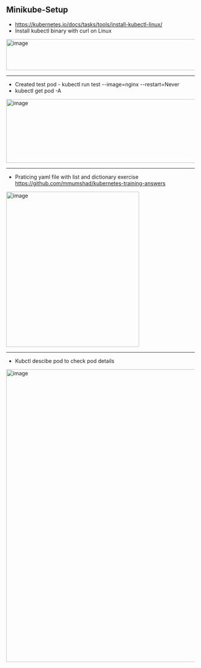 ## Minikube-Setup
- https://kubernetes.io/docs/tasks/tools/install-kubectl-linux/
- Install kubectl binary with curl on Linux
<img width="866" height="83" alt="image" src="https://github.com/user-attachments/assets/6b17c23d-c4d4-4fff-95c2-387b11d47419" />

___
- Created test pod - kubectl run test --image=nginx --restart=Never
- kubectl get pod -A
<img width="806" height="170" alt="image" src="https://github.com/user-attachments/assets/57ac3b87-a328-4e8e-a96b-192a72b444f3" />

___
- Praticing yaml file with list and dictionary exercise
https://github.com/mmumshad/kubernetes-training-answers
<img width="355" height="414" alt="image" src="https://github.com/user-attachments/assets/17f8e718-b7ce-41e6-8c2d-b1d840ae9fdf" />

___
- Kubctl descibe pod to check pod details
<img width="1014" height="781" alt="image" src="https://github.com/user-attachments/assets/e7dd0d4e-b799-4fc2-9395-84c30b66c0af" />
